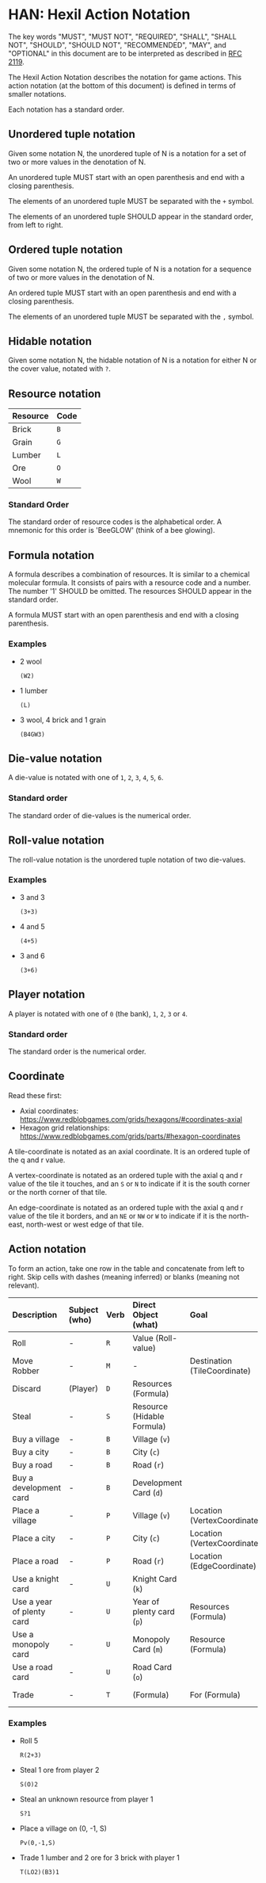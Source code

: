 # HAN: Hexil Action Notation

The key words "MUST", "MUST NOT", "REQUIRED", "SHALL", "SHALL NOT", "SHOULD",
"SHOULD NOT", "RECOMMENDED", "MAY", and "OPTIONAL" in this document are to be
interpreted as described in [RFC 2119](https://www.ietf.org/rfc/rfc2119.txt).

The Hexil Action Notation describes the notation for game actions. This action
notation (at the bottom of this document) is defined in terms of smaller
notations.

Each notation has a standard order.

## Unordered tuple notation

Given some notation N, the unordered tuple of N is a notation for a set of two
or more values in the denotation of N.

An unordered tuple MUST start with an open parenthesis and end with a closing
parenthesis.

The elements of an unordered tuple MUST be separated with the `+` symbol.

The elements of an unordered tuple SHOULD appear in the standard order, from
left to right.

## Ordered tuple notation

Given some notation N, the ordered tuple of N is a notation for a sequence of
two or more values in the denotation of N.

An ordered tuple MUST start with an open parenthesis and end with a closing
parenthesis.

The elements of an unordered tuple MUST be separated with the `,` symbol.

## Hidable notation

Given some notation N, the hidable notation of N is a notation for either N or
the cover value, notated with `?`.

## Resource notation

| Resource | Code |
| -------- | ---- |
| Brick    | `B`  |
| Grain    | `G`  |
| Lumber   | `L`  |
| Ore      | `O`  |
| Wool     | `W`  |

### Standard Order

The standard order of resource codes is the alphabetical order. A mnemonic for
this order is 'BeeGLOW' (think of a bee glowing).

## Formula notation

A formula describes a combination of resources. It is similar to a chemical
molecular formula. It consists of pairs with a resource code and a number. The
number '1' SHOULD be omitted. The resources SHOULD appear in the standard order.

A formula MUST start with an open parenthesis and end with a closing
parenthesis.

### Examples

-   2 wool

    `(W2)`

-   1 lumber

    `(L)`

-   3 wool, 4 brick and 1 grain

    `(B4GW3)`

## Die-value notation

A die-value is notated with one of `1`, `2`, `3`, `4`, `5`, `6`.

### Standard order

The standard order of die-values is the numerical order.

## Roll-value notation

The roll-value notation is the unordered tuple notation of two die-values.

### Examples

-   3 and 3

    `(3+3)`

-   4 and 5

    `(4+5)`

-   3 and 6

    `(3+6)`

## Player notation

A player is notated with one of `0` (the bank), `1`, `2`, `3` or `4`.

### Standard order

The standard order is the numerical order.

## Coordinate

Read these first:

-   Axial coordinates: https://www.redblobgames.com/grids/hexagons/#coordinates-axial
-   Hexagon grid relationships: https://www.redblobgames.com/grids/parts/#hexagon-coordinates

A tile-coordinate is notated as an axial coordinate. It is an ordered tuple of
the q and r value.

A vertex-coordinate is notated as an ordered tuple with the axial q and r value
of the tile it touches, and an `S` or `N` to indicate if it is the south corner
or the north corner of that tile.

An edge-coordinate is notated as an ordered tuple with the axial q and r value
of the tile it borders, and an `NE` or `NW` or `W` to indicate if it is the
north-east, north-west or west edge of that tile.

## Action notation

To form an action, take one row in the table and concatenate from left to right.
Skip cells with dashes (meaning inferred) or blanks (meaning not relevant).

| Description               | Subject (who) | Verb | Direct Object (what)       | Goal                         | Indirect object |
| :------------------------ | :------------ | :--- | :------------------------- | :--------------------------- | :-------------- |
| Roll                      | -             | `R`  | Value (Roll-value)         |                              |                 |
| Move Robber               | -             | `M`  | -                          | Destination (TileCoordinate) |                 |
| Discard                   | (Player)      | `D`  | Resources (Formula)        |                              |                 |
| Steal                     | -             | `S`  | Resource (Hidable Formula) |                              | From (Player)   |
| Buy a village             | -             | `B`  | Village (`v`)              |                              |                 |
| Buy a city                | -             | `B`  | City (`c`)                 |                              |                 |
| Buy a road                | -             | `B`  | Road (`r`)                 |                              |                 |
| Buy a development card    | -             | `B`  | Development Card (`d`)     |                              |                 |
| Place a village           | -             | `P`  | Village (`v`)              | Location (VertexCoordinate)  |                 |
| Place a city              | -             | `P`  | City (`c`)                 | Location (VertexCoordinate)  |                 |
| Place a road              | -             | `P`  | Road (`r`)                 | Location (EdgeCoordinate)    |                 |
| Use a knight card         | -             | `U`  | Knight Card (`k`)          |                              |                 |
| Use a year of plenty card | -             | `U`  | Year of plenty card (`p`)  | Resources (Formula)          | -               |
| Use a monopoly card       | -             | `U`  | Monopoly Card (`m`)        | Resource (Formula)           | -               |
| Use a road card           | -             | `U`  | Road Card (`o`)            |                              |                 |
| Trade                     | -             | `T`  | (Formula)                  | For (Formula)                | With (Player)   |

### Examples

-   Roll 5

    `R(2+3)`

-   Steal 1 ore from player 2

    `S(O)2`

-   Steal an unknown resource from player 1

    `S?1`

-   Place a village on (0, -1, S)

    `Pv(0,-1,S)`

-   Trade 1 lumber and 2 ore for 3 brick with player 1

    `T(LO2)(B3)1`
